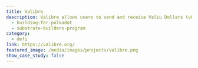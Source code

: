 ```yaml
---
title: Valibre
description: Valibre allows users to send and receive Valiu Dollars (vUSD) in a permisionless manner. vUSD is Valibre's substrate-based Stablecoin.
  - building-for-polkadot
  - substrate-builders-program
category:
  - defi
link: https://valibre.org/
featured_image: /media/images/projects/valibre.png
show_case_study: false
---
```

